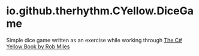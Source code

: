 # io.github.therhythm.CYellow.DiceGame
Simple dice game written as an exercise while working through [The C# Yellow Book by Rob Miles](http://www.robmiles.com/c-yellow-book/)
